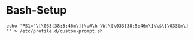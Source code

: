 # Bash-Setup

```shell
echo 'PS1="\[\033[38;5;46m\][\u@\h \W]\[\033[38;5;46m\]\\$\[\033[m\] "' > /etc/profile.d/custom-prompt.sh
```
